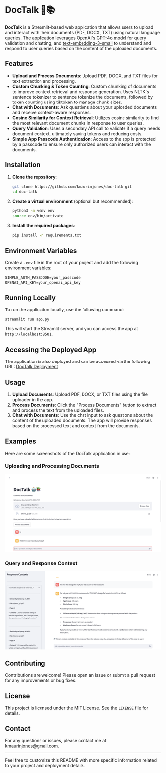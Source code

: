 # DocTalk 🤖📚

**DocTalk** is a Streamlit-based web application that allows users to upload and interact with their documents (PDF, DOCX, TXT) using natural language queries. The application leverages OpenAI's [GPT-4o model](https://platform.openai.com/docs/models/gpt-4o) for query validation and chatting, and [text-embedding-3-small](https://platform.openai.com/docs/guides/embeddings/embedding-models) to understand and respond to user queries based on the content of the uploaded documents.

## Features
- **Upload and Process Documents**: Upload PDF, DOCX, and TXT files for text extraction and processing.
- **Custom Chunking & Token Counting**: Custom chunking of documents to improve context retrieval and response generation. Uses NLTK's sentence tokenizer to sentence tokenize the documents, followed by token counting using [tiktoken](https://github.com/openai/tiktoken) to manage chunk sizes.
- **Chat with Documents**: Ask questions about your uploaded documents and receive context-aware responses.
- **Cosine Similarity for Context Retrieval**: Utilizes cosine similarity to find the most relevant document chunks in response to user queries.
- **Query Validation**: Uses a secondary API call to validate if a query needs document context, ultimately saving tokens and reducing costs.
- **Simple App Passcode Authentication**: Access to the app is protected by a passcode to ensure only authorized users can interact with the documents.

## Installation

1. **Clone the repository**:
    ```bash
    git clone https://github.com/kmaurinjones/doc-talk.git
    cd doc-talk
    ```

2. **Create a virtual environment** (optional but recommended):
    ```bash
    python3 -m venv env
    source env/bin/activate
    ```

3. **Install the required packages**:
    ```bash
    pip install -r requirements.txt
    ```

## Environment Variables

Create a `.env` file in the root of your project and add the following environment variables:

```plaintext
SIMPLE_AUTH_PASSCODE=your_passcode
OPENAI_API_KEY=your_openai_api_key
```

## Running Locally

To run the application locally, use the following command:

```bash
streamlit run app.py
```

This will start the Streamlit server, and you can access the app at `http://localhost:8501`.

## Accessing the Deployed App

The application is also deployed and can be accessed via the following URL:
[DocTalk Deployment](https://docs-talk.streamlit.app/)

## Usage

1. **Upload Documents**: Upload PDF, DOCX, or TXT files using the file uploader in the app.
2. **Process Documents**: Click the "Process Documents" button to extract and process the text from the uploaded files.
3. **Chat with Documents**: Use the chat input to ask questions about the content of the uploaded documents. The app will provide responses based on the processed text and context from the documents.

## Examples

Here are some screenshots of the DocTalk application in use:

### Uploading and Processing Documents
![Uploading and Processing Documents](./examples/main-page-example-1.png)

### Query and Response Context
![Query and Response Context](./examples/context-example-1.png)


## Contributing

Contributions are welcome! Please open an issue or submit a pull request for any improvements or bug fixes.

## License

This project is licensed under the MIT License. See the `LICENSE` file for details.

## Contact

For any questions or issues, please contact me at [kmaurinjones@gmail.com](kmaurinjones@gmail.com).

---

Feel free to customize this README with more specific information related to your project and deployment details.